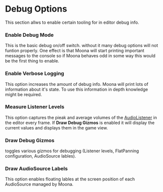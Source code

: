 # Debug Options

This section allws to enable certain tooling for in editor debug info.

### Enable Debug Mode

This is the basic debug on/off switch. without it many debug options will not funtion properly. One effect is that Moona will start printing important messages to the console so if Moona behaves odd in some way this would be the first thing to enable.

### Enable Verbose Logging

This option increases the amount of debug info. Moona will print lots of information about it's state. To use this information in depth knowledge might be required.

### Measure Listener Levels

This option captures the pieak and average volumes of the [AudioListener](https://docs.unity3d.com/ScriptReference/AudioListener.html) in the editor every frame. If **Draw Debug Gizmos** is enabled it will display the current values and displays them in the game view.

### Draw Debug Gizmos

toggles various gizmos for debugging (Listener levels, FlatPanning configuration, AudioSource lables).

### Draw AudioSource Labels

This option enables floating lables at the screen position of each AudioSource managed by Moona.